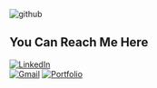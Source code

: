 
![github](https://github.com/user-attachments/assets/a5b71350-80db-45e0-862b-1be2a37fdf85)


## You Can Reach Me Here
 
[![LinkedIn](https://img.icons8.com/color/30/000000/linkedin.png)](https://www.linkedin.com/in/rexhep-hoxha/)  
[![Gmail](https://img.icons8.com/color/30/000000/gmail.png)](rexhep.hoxha022@gmail.com)
[![Portfolio](https://img.icons8.com/color/30/000000/internet.png)](https://rexhepportfolio.netlify.app/)  
